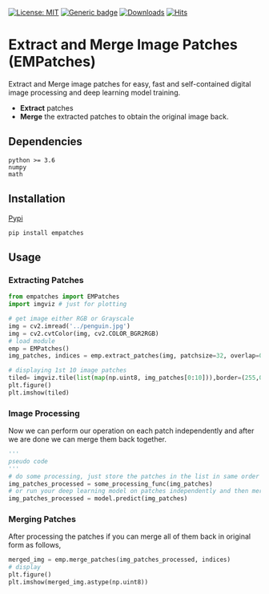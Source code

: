 
[![License: MIT](https://img.shields.io/badge/License-MIT-green.svg)](https://opensource.org/licenses/MIT)
 [![Generic badge](https://img.shields.io/badge/Version-0.1.1-<COLOR>.svg)](https://shields.io/) [![Downloads](https://pepy.tech/badge/empatches)](https://pepy.tech/project/empatches) [![Hits](https://hits.seeyoufarm.com/api/count/incr/badge.svg?url=https%3A%2F%2Fgithub.com%2FMr-TalhaIlyas%2FEMPatches&count_bg=%2379C83D&title_bg=%23555555&icon=&icon_color=%23E7E7E7&title=hits&edge_flat=false)](https://hits.seeyoufarm.com)

# Extract and Merge Image Patches (EMPatches)

Extract and Merge image patches for easy, fast and self-contained digital image processing and deep learning model training.

* **Extract** patches
* **Merge** the extracted patches to obtain the original image back.


## Dependencies

```
python >= 3.6
numpy 
math
```
## Installation
[Pypi](https://pypi.org/project/empatches/)
```
pip install empatches
```

## Usage

### Extracting Patches
```python
from empatches import EMPatches
import imgviz # just for plotting

# get image either RGB or Grayscale
img = cv2.imread('../penguin.jpg')
img = cv2.cvtColor(img, cv2.COLOR_BGR2RGB)
# load module
emp = EMPatches()
img_patches, indices = emp.extract_patches(img, patchsize=32, overlap=0.2)

# displaying 1st 10 image patches
tiled= imgviz.tile(list(map(np.uint8, img_patches[0:10])),border=(255,0,0))
plt.figure()
plt.imshow(tiled)
```
### Image Processing
Now we can perform our operation on each patch independently and after we are done we can merge them back together.

```python
'''
pseudo code
'''
# do some processing, just store the patches in the list in same order
img_patches_processed = some_processing_func(img_patches)
# or run your deep learning model on patches independently and then merge the predictions
img_patches_processed = model.predict(img_patches)
```

### Merging Patches
After processing the patches if you can merge all of them back in original form as follows,
```python
merged_img = emp.merge_patches(img_patches_processed, indices)
# display
plt.figure()
plt.imshow(merged_img.astype(np.uint8))
```


